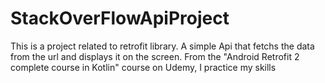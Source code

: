 # StackOverFlowApiProject

This is a project related to retrofit library. A simple Api that fetchs the data from the url and displays it on the screen.
From the "Android Retrofit 2 complete course in Kotlin" course on Udemy, I practice my skills 
